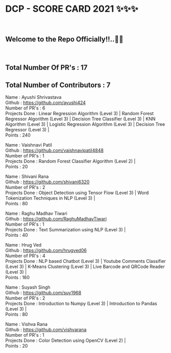 <h1> DCP - SCORE CARD 2021 ✨✨✨ </h1> <br>
<h2> Welcome to the Repo Officially!!..🙌👏 </h2> <br>

## Total Number Of PR's : 17
## Total Number of Contributors : 7

  
Name : Ayushi Shrivastava <br>
Github : https://github.com/ayushi424 <br>
Number of PR's : 6 <br>
Projects Done : Linear Regression Algorithm (Level 3) | Random Forest Regressor Algorithm (Level 3) | Decision Tree Classifier (Level 3) | KNN Algorithm (Level 3) | Logistic Regression Algorithm (Level 3) | Decision Tree Regressor (Level 3) | <br>
Points : 240 <br>

Name : Vaishnavi Patil <br>
Github : https://github.com/vaishnavipatil4848 <br>
Number of PR's : 1 <br>
Projects Done : Random Forest Classifier Algorithm (Level 2) | <br>
Points : 20 <br>

Name : Shivani Rana <br>
Github : https://github.com/shivani6320 <br>
Number of PR's : 2 <br>
Projects Done : Object Detection using Tensor Flow (Level 3) | Word Tokenization Techniques in NLP (Level 3) | <br>
Points : 80 <br>

Name : Raghu Madhav Tiwari <br>
Github : https://github.com/RaghuMadhavTiwari <br>
Number of PR's : 1 <br>
Projects Done : Text Summarization using NLP (Level 3) | <br>
Points : 40 <br>

Name : Hrug Ved <br>
Github : https://github.com/hrugved06 <br>
Number of PR's : 4 <br>
Projects Done : NLP based Chatbot (Level 3) | Youtube Comments Classifier (Level 3) | K-Means Clustering (Level 3) | Live Barcode and QRCode Reader (Level 3) | <br>
Points : 160 <br>

Name : Suyash Singh <br>
Github : https://github.com/suy1968 <br>
Number of PR's : 2 <br>
Projects Done : Introduction to Numpy (Level 3) | Introduction to Pandas (Level 3) | <br>
Points : 80 <br>

Name : Vishva Rana <br>
Github : https://github.com/vishvarana <br>
Number of PR's : 1 <br>
Projects Done : Color Detection using OpenCV (Level 2) | <br>
Points : 20 <br>
